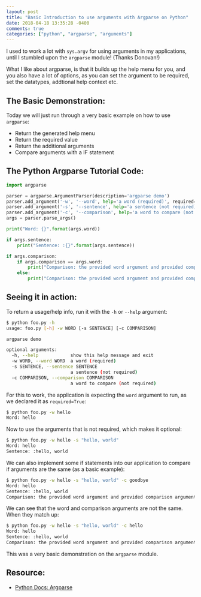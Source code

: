 ```yaml
---
layout: post
title: "Basic Introduction to use arguments with Argparse on Python"
date: 2018-04-18 13:35:28 -0400
comments: true
categories: ["python", "argparse", "arguments"]
---
```


I used to work a lot with `sys.argv` for using arguments in my applications, until I stumbled upon the `argparse` module! (Thanks Donovan!)

What I like about argparse, is that it builds up the help menu for you, and you also have a lot of options, as you can set the argument to be required, set the datatypes, addtional help context etc.

## The Basic Demonstration:

Today we will just run through a very basic example on how to use `argparse`:

- Return the generated help menu
- Return the required value
- Return the additional arguments
- Compare arguments with a IF statement

## The Python Argparse Tutorial Code:

```python
import argparse

parser = argparse.ArgumentParser(description='argparse demo')
parser.add_argument('-w', '--word', help='a word (required)', required=True)
parser.add_argument('-s', '--sentence', help='a sentence (not required)', required=False)
parser.add_argument('-c', '--comparison', help='a word to compare (not required)', required=False)
args = parser.parse_args()

print("Word: {}".format(args.word))

if args.sentence:
	print("Sentence: :{}".format(args.sentence))

if args.comparison:
	if args.comparison == args.word:
		print("Comparison: the provided word argument and provided comparison argument is the same")
	else:
		print("Comparison: the provided word argument and provided comparison argument is NOT the same")
```


## Seeing it in action:

To return a usage/help info, run it with the `-h` or `--help` argument:

```bash
$ python foo.py -h
usage: foo.py [-h] -w WORD [-s SENTENCE] [-c COMPARISON]

argparse demo

optional arguments:
  -h, --help            show this help message and exit
  -w WORD, --word WORD  a word (required)
  -s SENTENCE, --sentence SENTENCE
                        a sentence (not required)
  -c COMPARISON, --comparison COMPARISON
                        a word to compare (not required)
```

For this to work, the application is expecting the `word` argument to run, as we declared it as `required=True`:

```bash
$ python foo.py -w hello
Word: hello
```

Now to use the arguments that is not required, which makes it optional:

```bash
$ python foo.py -w hello -s "hello, world"
Word: hello
Sentence: :hello, world
```

We can also implement some if statements into our application to compare if arguments are the same (as a basic example):

```bash
$ python foo.py -w hello -s "hello, world" -c goodbye
Word: hello
Sentence: :hello, world
Comparison: the provided word argument and provided comparison argument is NOT the same
```

We can see that the word and comparison arguments are not the same. When they match up:

```bash
$ python foo.py -w hello -s "hello, world" -c hello
Word: hello
Sentence: :hello, world
Comparison: the provided word argument and provided comparison argument is the same
```

This was a very basic demonstration on the `argparse` module.

## Resource:

- [Python Docs: Argparse](https://docs.python.org/3/library/argparse.html)
